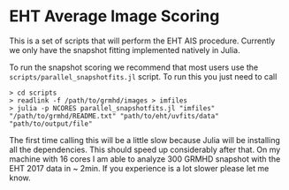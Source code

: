 # EHT Average Image Scoring

This is a set of scripts that will perform the EHT AIS procedure. Currently we only have the snapshot
fitting implemented natively in Julia.

To run the snapshot scoring we recommend that most users use the `scripts/parallel_snapshotfits.jl` 
script. To run this you just need to call

```
> cd scripts 
> readlink -f /path/to/grmhd/images > imfiles
> julia -p NCORES parallel_snapshotfits.jl "imfiles" "/path/to/grmhd/README.txt" "path/to/eht/uvfits/data" "path/to/output/file"
```

The first time calling this will be a little slow because Julia will be installing all the dependencies. This should speed up considerably after that. On my machine with 16 cores I am able to analyze 300 GRMHD snapshot with the EHT 2017 data in ~ 2min. If you experience is a lot slower please let me know.
